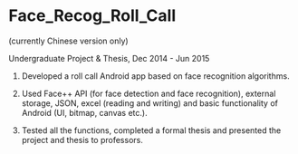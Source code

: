 # Face_Recog_Roll_Call

(currently Chinese version only)

Undergraduate Project & Thesis, Dec 2014 - Jun 2015

1. Developed a roll call Android app based on face recognition algorithms.

2. Used Face++ API (for face detection and face recognition), external storage, JSON, excel (reading and writing) and basic functionality of Android (UI, bitmap, canvas etc.).

3. Tested all the functions, completed a formal thesis and presented the project and thesis to professors.
